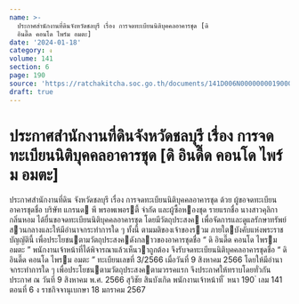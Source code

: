 ```yaml
---
name: >-
  ประกาศสำนักงานที่ดินจังหวัดชลบุรี เรื่อง การจดทะเบียนนิติบุคคลอาคารชุด [ดิ
  อินดี๊ด คอนโด ไพร์ม อมตะ]
date: '2024-01-18'
category: ง
volume: 141
section: 6
page: 190
source: 'https://ratchakitcha.soc.go.th/documents/141D006N0000000019000.pdf'
draft: true
---
```


# ประกาศสำนักงานที่ดินจังหวัดชลบุรี เรื่อง การจดทะเบียนนิติบุคคลอาคารชุด [ดิ อินดี๊ด คอนโด ไพร์ม อมตะ]

ประกาศสํานักงานที่ดิน จังหวัดชลบุรี เรื่อง การจดทะเบียนนิติบุคคลอาคารชุด ด้วย ผู้ขอจดทะเบียนอาคารชุดชื่อ บริษัท แกรนด พี พรอพเพอรตี้ จํากัด และผู้ซื้อหองชุด รายแรกชื่อ นางสาวคุลิกา กลิ่นหอม ได้ยื่นขอจดทะเบียนนิติบุคคลอาคารชุด โดยมีวัตถุประสงค เพื่อจัดการและดูแลรักษาทรัพย์สวนกลางและให้มีอํานาจกระทําการใด ๆ ทั้งนี้ ตามมติของเจ้าของรวม ภายใตบังคับแห่งพระราชบัญญัตินี้ เพื่อประโยชนตามวัตถุประสงคดังกลาวของอาคารชุดชื่อ “ ดิ อินดี๊ด คอนโด ไพรม อมตะ ” พนักงานเจ้าหน้าที่ได้พิจารณาแล้วเห็นวาถูกต้อง จึงรับจดทะเบียนนิติบุคคลอาคารชุดชื่อ “ ดิ อินดี๊ด คอนโด ไพรม อมตะ ” ทะเบียนเลขที่ 3/2566 เมื่อวันที่ 9 สิงหาคม 2566 โดยให้มีอํานาจกระทําการใด ๆ เพื่อประโยชนตามวัตถุประสงคตามวรรคแรก จึงประกาศให้ทราบโดยทั่วกัน ประกาศ ณ วันที่ 9 สิงหาคม พ.ศ. 2566 สุวิชัย สินบังเกิด พนักงานเจ้าหน้าที่ ้ หนา 190 ่ เลม 141 ตอนที่ 6 ง ราชกิจจานุเบกษา 18 มกราคม 2567
